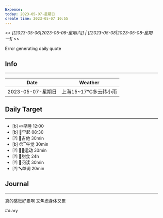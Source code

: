 ```yaml
---
Expense: 
today: 2023-05-07-星期日
create time: 2023-05-07 10:55
---
```


<< *[[2023-05-06|2023-05-06-星期六]] | [[2023-05-08|2023-05-08-星期一]]* >>


Error generating daily quote


## Info
***
| Date        | Weather      | 
| ----------- | ------------ |
| 2023-05-07-星期日 |  上海15~17℃多云转小雨 |


## Daily Target 
***
- [b] 💤早睡   12:00
- [b] 🌅早起    08:30
- [?] 🎵吉他    30min
- [b] 😴午觉    30min
- [?] 🏃‍♀️运动    30min  
- [?] 🚫甜食    24h
- [?] 📖阅读    30min 
- [?] 🔤单词    20min    


##  Journal
***

真的感觉好累啊
又焦虑身体又累


#diary